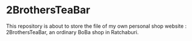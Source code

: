 # 2BrothersTeaBar
This repository is about to store the file of my own personal shop website : 2BrothersTeaBar, an ordinary BoBa shop in Ratchaburi.

